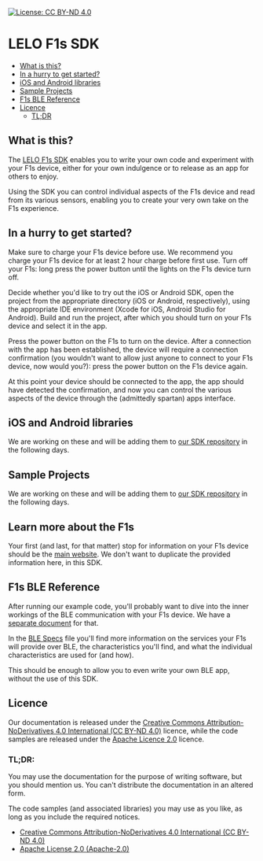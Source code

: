 [![License: CC BY-ND 4.0](https://img.shields.io/badge/License-CC%20BY--ND%204.0-lightgrey.svg)](https://creativecommons.org/licenses/by-nd/4.0/)

# LELO F1s SDK

- [What is this?](#what-is-this)
- [In a hurry to get started?](#in-a-hurry-to-get-started)
- [iOS and Android libraries](#ios-and-android-libraries)
- [Sample Projects](#sample-projects)
- [F1s BLE Reference](#f1s-ble-reference)
- [Licence](#licence)
    - [TL;DR](#tldr)

## What is this?

The [LELO F1s SDK](https://www.lelo.com/f1s-developers-kit-red) enables you to write your own code and experiment with your F1s device, either for your own indulgence or to release as an app for others to enjoy.

Using the SDK you can control individual aspects of the F1s device and read from its various sensors, enabling you to create your very own take on the F1s experience.

## In a hurry to get started?

Make sure to charge your F1s device before use. We recommend you charge your F1s device for at least 2 hour charge before first use. Turn off your F1s: long press the power button until the lights on the F1s device turn off.

Decide whether you'd like to try out the iOS or Android SDK, open the project from the appropriate directory (iOS or Android, respectively), using the appropriate IDE environment (Xcode for iOS, Android Studio for Android). Build and run the project, after which you should turn on your F1s device and select it in the app.

Press the power button on the F1s to turn on the device. After a connection with the app has been established, the device will require a connection confirmation (you wouldn't want to allow just anyone to connect to your F1s device, now would you?): press the power button on the F1s device again.

At this point your device should be connected to the app, the app should have detected the confirmation, and now you can control the various aspects of the device through the (admittedly spartan) apps interface.

## iOS and Android libraries

We are working on these and will be adding them to [our SDK repository](https://github.com/LELO-Devs/F1s-SDK) in the following days.

## Sample Projects

We are working on these and will be adding them to [our SDK repository](https://github.com/LELO-Devs/F1s-SDK) in the following days.

## Learn more about the F1s

Your first (and last, for that matter) stop for information on your F1s device should be the [main website](https://www.lelo.com/f1s-developers-kit-red). We don't want to duplicate the provided information here, in this SDK.

## F1s BLE Reference

After running our example code, you'll probably want to dive into the inner workings of the BLE communication with your F1s device. We have a [separate document](BLE-Specs.md) for that.

In the [BLE Specs](BLE-Specs.md) file you'll find more information on the services your F1s will provide over BLE, the characteristics you'll find, and what the individual characteristics are used for (and how).

This should be enough to allow you to even write your own BLE app, without the use of this SDK.

## Licence

Our documentation is released under the [Creative Commons Attribution-NoDerivatives 4.0 International (CC BY-ND 4.0)](https://creativecommons.org/licenses/by-nd/4.0/) licence, while the code samples are released under the [Apache Licence 2.0](http://www.apache.org/licenses/LICENSE-2.0) licence.

### TL;DR:

You may use the documentation for the purpose of writing software, but you should mention us. You can't distribute the documentation in an altered form.

The code samples (and associated libraries) you may use as you like, as long as you include the required notices.

* [Creative Commons Attribution-NoDerivatives 4.0 International (CC BY-ND 4.0)](https://tldrlegal.com/license/creative-commons-attribution-noderivatives-4.0-international-(cc-by-nd-4.0))
* [Apache License 2.0 (Apache-2.0)](https://tldrlegal.com/license/apache-license-2.0-(apache-2.0))